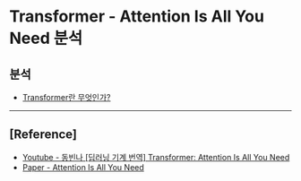# Transformer - Attention Is All You Need 분석

## 분석

- [Transformer란 무엇인가?](https://github.com/wjsrlahrlco1998/TIL/blob/master/Transformer/Transformer_Analysis.md)

---

## [Reference]

- [Youtube - 동빈나 [딥러닝 기계 번역] Transformer: Attention Is All You Need](https://www.youtube.com/watch?v=AA621UofTUA&list=PLhTW-vmEy5LQR8Yb4ItX-3lhcfYlw5OaU&index=2)
- [Paper - Attention Is All You Need](https://arxiv.org/pdf/1706.03762v5.pdf)